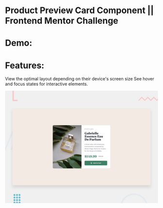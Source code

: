 # Product Preview Card Component || Frontend Mentor Challenge

 # Demo:

 # Features:
View the optimal layout depending on their device's screen size
See hover and focus states for interactive elements.

![Getting Started](./design/desktop-preview.jpg)